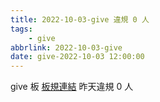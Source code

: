 ```yaml
---
title: 2022-10-03-give 違規 0 人
tags:
    - give
abbrlink: 2022-10-03-give
date: give-2022-10-03 12:00:00
---
```

give 板 [板規連結](https://www.ptt.cc/bbs/give/M.1612495900.A.C32.html)
昨天違規 0 人
